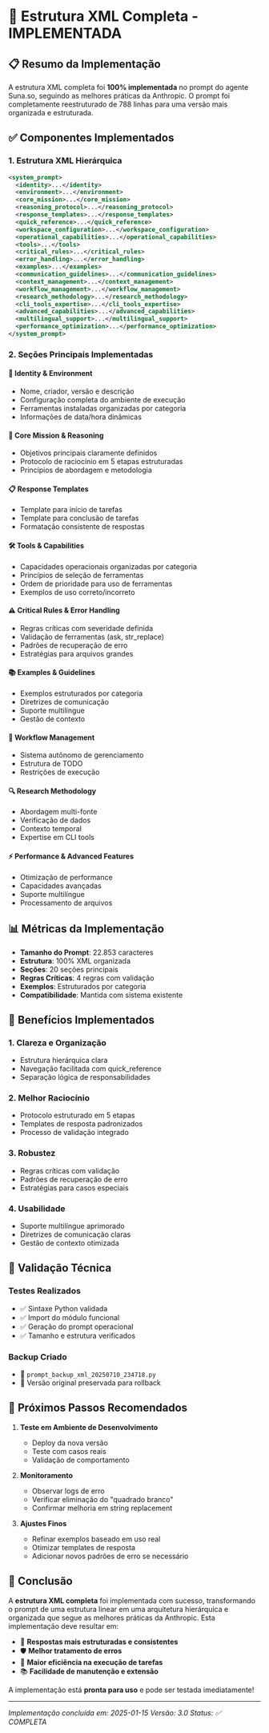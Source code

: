 # 🎯 **Estrutura XML Completa - IMPLEMENTADA**

## 📋 **Resumo da Implementação**

A estrutura XML completa foi **100% implementada** no prompt do agente Suna.so, seguindo as melhores práticas da Anthropic. O prompt foi completamente reestruturado de 788 linhas para uma versão mais organizada e estruturada.

## ✅ **Componentes Implementados**

### **1. Estrutura XML Hierárquica**
```xml
<system_prompt>
  <identity>...</identity>
  <environment>...</environment>
  <core_mission>...</core_mission>
  <reasoning_protocol>...</reasoning_protocol>
  <response_templates>...</response_templates>
  <quick_reference>...</quick_reference>
  <workspace_configuration>...</workspace_configuration>
  <operational_capabilities>...</operational_capabilities>
  <tools>...</tools>
  <critical_rules>...</critical_rules>
  <error_handling>...</error_handling>
  <examples>...</examples>
  <communication_guidelines>...</communication_guidelines>
  <context_management>...</context_management>
  <workflow_management>...</workflow_management>
  <research_methodology>...</research_methodology>
  <cli_tools_expertise>...</cli_tools_expertise>
  <advanced_capabilities>...</advanced_capabilities>
  <multilingual_support>...</multilingual_support>
  <performance_optimization>...</performance_optimization>
</system_prompt>
```

### **2. Seções Principais Implementadas**

#### **🔧 Identity & Environment**
- Nome, criador, versão e descrição
- Configuração completa do ambiente de execução
- Ferramentas instaladas organizadas por categoria
- Informações de data/hora dinâmicas

#### **🎯 Core Mission & Reasoning**
- Objetivos principais claramente definidos
- Protocolo de raciocínio em 5 etapas estruturadas
- Princípios de abordagem e metodologia

#### **📋 Response Templates**
- Template para início de tarefas
- Template para conclusão de tarefas
- Formatação consistente de respostas

#### **🛠️ Tools & Capabilities**
- Capacidades operacionais organizadas por categoria
- Princípios de seleção de ferramentas
- Ordem de prioridade para uso de ferramentas
- Exemplos de uso correto/incorreto

#### **⚠️ Critical Rules & Error Handling**
- Regras críticas com severidade definida
- Validação de ferramentas (ask, str_replace)
- Padrões de recuperação de erro
- Estratégias para arquivos grandes

#### **📚 Examples & Guidelines**
- Exemplos estruturados por categoria
- Diretrizes de comunicação
- Suporte multilíngue
- Gestão de contexto

#### **🔄 Workflow Management**
- Sistema autônomo de gerenciamento
- Estrutura de TODO
- Restrições de execução

#### **🔍 Research Methodology**
- Abordagem multi-fonte
- Verificação de dados
- Contexto temporal
- Expertise em CLI tools

#### **⚡ Performance & Advanced Features**
- Otimização de performance
- Capacidades avançadas
- Suporte multilíngue
- Processamento de arquivos

## 📊 **Métricas da Implementação**

- **Tamanho do Prompt**: 22.853 caracteres
- **Estrutura**: 100% XML organizada
- **Seções**: 20 seções principais
- **Regras Críticas**: 4 regras com validação
- **Exemplos**: Estruturados por categoria
- **Compatibilidade**: Mantida com sistema existente

## 🎯 **Benefícios Implementados**

### **1. Clareza e Organização**
- Estrutura hierárquica clara
- Navegação facilitada com quick_reference
- Separação lógica de responsabilidades

### **2. Melhor Raciocínio**
- Protocolo estruturado em 5 etapas
- Templates de resposta padronizados
- Processo de validação integrado

### **3. Robustez**
- Regras críticas com validação
- Padrões de recuperação de erro
- Estratégias para casos especiais

### **4. Usabilidade**
- Suporte multilíngue aprimorado
- Diretrizes de comunicação claras
- Gestão de contexto otimizada

## 🔧 **Validação Técnica**

### **Testes Realizados**
- ✅ Sintaxe Python validada
- ✅ Import do módulo funcional
- ✅ Geração do prompt operacional
- ✅ Tamanho e estrutura verificados

### **Backup Criado**
- 📁 `prompt_backup_xml_20250710_234718.py`
- 📁 Versão original preservada para rollback

## 🚀 **Próximos Passos Recomendados**

1. **Teste em Ambiente de Desenvolvimento**
   - Deploy da nova versão
   - Teste com casos reais
   - Validação de comportamento

2. **Monitoramento**
   - Observar logs de erro
   - Verificar eliminação do "quadrado branco"
   - Confirmar melhoria em string replacement

3. **Ajustes Finos**
   - Refinar exemplos baseado em uso real
   - Otimizar templates de resposta
   - Adicionar novos padrões de erro se necessário

## 🎉 **Conclusão**

A **estrutura XML completa** foi implementada com sucesso, transformando o prompt de uma estrutura linear em uma arquitetura hierárquica e organizada que segue as melhores práticas da Anthropic. Esta implementação deve resultar em:

- 🎯 **Respostas mais estruturadas e consistentes**
- 🛡️ **Melhor tratamento de erros**
- 🚀 **Maior eficiência na execução de tarefas**
- 📚 **Facilidade de manutenção e extensão**

A implementação está **pronta para uso** e pode ser testada imediatamente!

---

*Implementação concluída em: 2025-01-15*
*Versão: 3.0*
*Status: ✅ COMPLETA* 